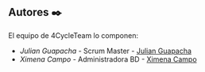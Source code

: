 ## Autores ✒️

El equipo de 4CycleTeam lo componen:

* *Julian Guapacha* - Scrum Master - [Julian Guapacha](https://github.com/juanguma)
* *Ximena Campo* - Administradora BD - [Ximena Campo](https://github.com/ximec)
